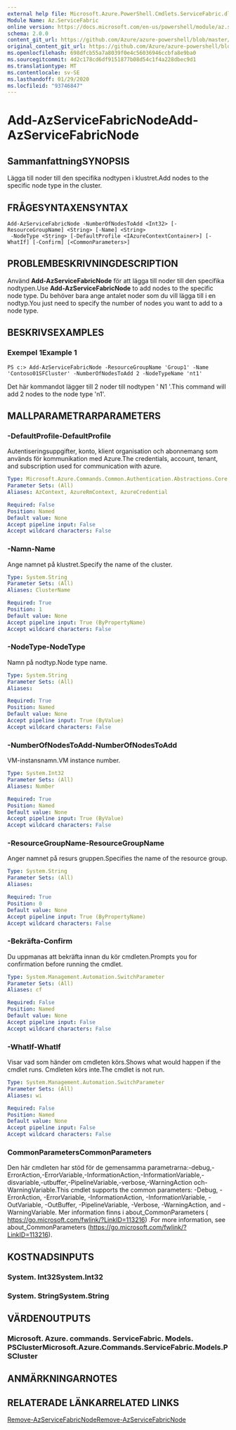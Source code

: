 ```yaml
---
external help file: Microsoft.Azure.PowerShell.Cmdlets.ServiceFabric.dll-Help.xml
Module Name: Az.ServiceFabric
online version: https://docs.microsoft.com/en-us/powershell/module/az.servicefabric/add-azservicefabricnode
schema: 2.0.0
content_git_url: https://github.com/Azure/azure-powershell/blob/master/src/ServiceFabric/ServiceFabric/help/Add-AzServiceFabricNode.md
original_content_git_url: https://github.com/Azure/azure-powershell/blob/master/src/ServiceFabric/ServiceFabric/help/Add-AzServiceFabricNode.md
ms.openlocfilehash: 698dfcb55a7a8039f0e4c56036946ccbfa8e9ba0
ms.sourcegitcommit: 4d2c178cd6df9151877b08d54c1f4a228dbec9d1
ms.translationtype: MT
ms.contentlocale: sv-SE
ms.lasthandoff: 01/29/2020
ms.locfileid: "93746847"
---
```

# <span data-ttu-id="a1e19-101">Add-AzServiceFabricNode</span><span class="sxs-lookup"><span data-stu-id="a1e19-101">Add-AzServiceFabricNode</span></span>

## <span data-ttu-id="a1e19-102">Sammanfattning</span><span class="sxs-lookup"><span data-stu-id="a1e19-102">SYNOPSIS</span></span>
<span data-ttu-id="a1e19-103">Lägga till noder till den specifika nodtypen i klustret.</span><span class="sxs-lookup"><span data-stu-id="a1e19-103">Add nodes to the specific node type in the cluster.</span></span>

## <span data-ttu-id="a1e19-104">FRÅGESYNTAXEN</span><span class="sxs-lookup"><span data-stu-id="a1e19-104">SYNTAX</span></span>

```
Add-AzServiceFabricNode -NumberOfNodesToAdd <Int32> [-ResourceGroupName] <String> [-Name] <String>
 -NodeType <String> [-DefaultProfile <IAzureContextContainer>] [-WhatIf] [-Confirm] [<CommonParameters>]
```

## <span data-ttu-id="a1e19-105">PROBLEMBESKRIVNING</span><span class="sxs-lookup"><span data-stu-id="a1e19-105">DESCRIPTION</span></span>
<span data-ttu-id="a1e19-106">Använd **Add-AzServiceFabricNode** för att lägga till noder till den specifika nodtypen.</span><span class="sxs-lookup"><span data-stu-id="a1e19-106">Use **Add-AzServiceFabricNode** to add nodes to the specific node type.</span></span> <span data-ttu-id="a1e19-107">Du behöver bara ange antalet noder som du vill lägga till i en nodtyp.</span><span class="sxs-lookup"><span data-stu-id="a1e19-107">You just need to specify the number of nodes you want to add to a node type.</span></span>

## <span data-ttu-id="a1e19-108">BESKRIVS</span><span class="sxs-lookup"><span data-stu-id="a1e19-108">EXAMPLES</span></span>

### <span data-ttu-id="a1e19-109">Exempel 1</span><span class="sxs-lookup"><span data-stu-id="a1e19-109">Example 1</span></span>
```
PS c:> Add-AzServiceFabricNode -ResourceGroupName 'Group1' -Name 'Contoso01SFCluster' -NumberOfNodesToAdd 2 -NodeTypeName 'nt1'
```

<span data-ttu-id="a1e19-110">Det här kommandot lägger till 2 noder till nodtypen ' N1 '.</span><span class="sxs-lookup"><span data-stu-id="a1e19-110">This command will add 2 nodes to the node type 'n1'.</span></span>

## <span data-ttu-id="a1e19-111">MALLPARAMETRAR</span><span class="sxs-lookup"><span data-stu-id="a1e19-111">PARAMETERS</span></span>

### <span data-ttu-id="a1e19-112">-DefaultProfile</span><span class="sxs-lookup"><span data-stu-id="a1e19-112">-DefaultProfile</span></span>
<span data-ttu-id="a1e19-113">Autentiseringsuppgifter, konto, klient organisation och abonnemang som används för kommunikation med Azure.</span><span class="sxs-lookup"><span data-stu-id="a1e19-113">The credentials, account, tenant, and subscription used for communication with azure.</span></span>

```yaml
Type: Microsoft.Azure.Commands.Common.Authentication.Abstractions.Core.IAzureContextContainer
Parameter Sets: (All)
Aliases: AzContext, AzureRmContext, AzureCredential

Required: False
Position: Named
Default value: None
Accept pipeline input: False
Accept wildcard characters: False
```

### <span data-ttu-id="a1e19-114">-Namn</span><span class="sxs-lookup"><span data-stu-id="a1e19-114">-Name</span></span>
<span data-ttu-id="a1e19-115">Ange namnet på klustret.</span><span class="sxs-lookup"><span data-stu-id="a1e19-115">Specify the name of the cluster.</span></span>

```yaml
Type: System.String
Parameter Sets: (All)
Aliases: ClusterName

Required: True
Position: 1
Default value: None
Accept pipeline input: True (ByPropertyName)
Accept wildcard characters: False
```

### <span data-ttu-id="a1e19-116">-NodeType</span><span class="sxs-lookup"><span data-stu-id="a1e19-116">-NodeType</span></span>
<span data-ttu-id="a1e19-117">Namn på nodtyp.</span><span class="sxs-lookup"><span data-stu-id="a1e19-117">Node type name.</span></span>

```yaml
Type: System.String
Parameter Sets: (All)
Aliases:

Required: True
Position: Named
Default value: None
Accept pipeline input: True (ByValue)
Accept wildcard characters: False
```

### <span data-ttu-id="a1e19-118">-NumberOfNodesToAdd</span><span class="sxs-lookup"><span data-stu-id="a1e19-118">-NumberOfNodesToAdd</span></span>
<span data-ttu-id="a1e19-119">VM-instansnamn.</span><span class="sxs-lookup"><span data-stu-id="a1e19-119">VM instance number.</span></span>

```yaml
Type: System.Int32
Parameter Sets: (All)
Aliases: Number

Required: True
Position: Named
Default value: None
Accept pipeline input: True (ByValue)
Accept wildcard characters: False
```

### <span data-ttu-id="a1e19-120">-ResourceGroupName</span><span class="sxs-lookup"><span data-stu-id="a1e19-120">-ResourceGroupName</span></span>
<span data-ttu-id="a1e19-121">Anger namnet på resurs gruppen.</span><span class="sxs-lookup"><span data-stu-id="a1e19-121">Specifies the name of the resource group.</span></span>

```yaml
Type: System.String
Parameter Sets: (All)
Aliases:

Required: True
Position: 0
Default value: None
Accept pipeline input: True (ByPropertyName)
Accept wildcard characters: False
```

### <span data-ttu-id="a1e19-122">-Bekräfta</span><span class="sxs-lookup"><span data-stu-id="a1e19-122">-Confirm</span></span>
<span data-ttu-id="a1e19-123">Du uppmanas att bekräfta innan du kör cmdleten.</span><span class="sxs-lookup"><span data-stu-id="a1e19-123">Prompts you for confirmation before running the cmdlet.</span></span>

```yaml
Type: System.Management.Automation.SwitchParameter
Parameter Sets: (All)
Aliases: cf

Required: False
Position: Named
Default value: None
Accept pipeline input: False
Accept wildcard characters: False
```

### <span data-ttu-id="a1e19-124">-WhatIf</span><span class="sxs-lookup"><span data-stu-id="a1e19-124">-WhatIf</span></span>
<span data-ttu-id="a1e19-125">Visar vad som händer om cmdleten körs.</span><span class="sxs-lookup"><span data-stu-id="a1e19-125">Shows what would happen if the cmdlet runs.</span></span> <span data-ttu-id="a1e19-126">Cmdleten körs inte.</span><span class="sxs-lookup"><span data-stu-id="a1e19-126">The cmdlet is not run.</span></span>

```yaml
Type: System.Management.Automation.SwitchParameter
Parameter Sets: (All)
Aliases: wi

Required: False
Position: Named
Default value: None
Accept pipeline input: False
Accept wildcard characters: False
```

### <span data-ttu-id="a1e19-127">CommonParameters</span><span class="sxs-lookup"><span data-stu-id="a1e19-127">CommonParameters</span></span>
<span data-ttu-id="a1e19-128">Den här cmdleten har stöd för de gemensamma parametrarna:-debug,-ErrorAction,-ErrorVariable,-InformationAction,-InformationVariable,-disvariable,-utbuffer,-PipelineVariable,-verbose,-WarningAction och-WarningVariable.</span><span class="sxs-lookup"><span data-stu-id="a1e19-128">This cmdlet supports the common parameters: -Debug, -ErrorAction, -ErrorVariable, -InformationAction, -InformationVariable, -OutVariable, -OutBuffer, -PipelineVariable, -Verbose, -WarningAction, and -WarningVariable.</span></span> <span data-ttu-id="a1e19-129">Mer information finns i about_CommonParameters ( https://go.microsoft.com/fwlink/?LinkID=113216) .</span><span class="sxs-lookup"><span data-stu-id="a1e19-129">For more information, see about_CommonParameters (https://go.microsoft.com/fwlink/?LinkID=113216).</span></span>

## <span data-ttu-id="a1e19-130">KOSTNADS</span><span class="sxs-lookup"><span data-stu-id="a1e19-130">INPUTS</span></span>

### <span data-ttu-id="a1e19-131">System. Int32</span><span class="sxs-lookup"><span data-stu-id="a1e19-131">System.Int32</span></span>

### <span data-ttu-id="a1e19-132">System. String</span><span class="sxs-lookup"><span data-stu-id="a1e19-132">System.String</span></span>

## <span data-ttu-id="a1e19-133">VÄRDEN</span><span class="sxs-lookup"><span data-stu-id="a1e19-133">OUTPUTS</span></span>

### <span data-ttu-id="a1e19-134">Microsoft. Azure. commands. ServiceFabric. Models. PSCluster</span><span class="sxs-lookup"><span data-stu-id="a1e19-134">Microsoft.Azure.Commands.ServiceFabric.Models.PSCluster</span></span>

## <span data-ttu-id="a1e19-135">ANMÄRKNINGAR</span><span class="sxs-lookup"><span data-stu-id="a1e19-135">NOTES</span></span>

## <span data-ttu-id="a1e19-136">RELATERADE LÄNKAR</span><span class="sxs-lookup"><span data-stu-id="a1e19-136">RELATED LINKS</span></span>

[<span data-ttu-id="a1e19-137">Remove-AzServiceFabricNode</span><span class="sxs-lookup"><span data-stu-id="a1e19-137">Remove-AzServiceFabricNode</span></span>](./Remove-AzServiceFabricNode.md)

